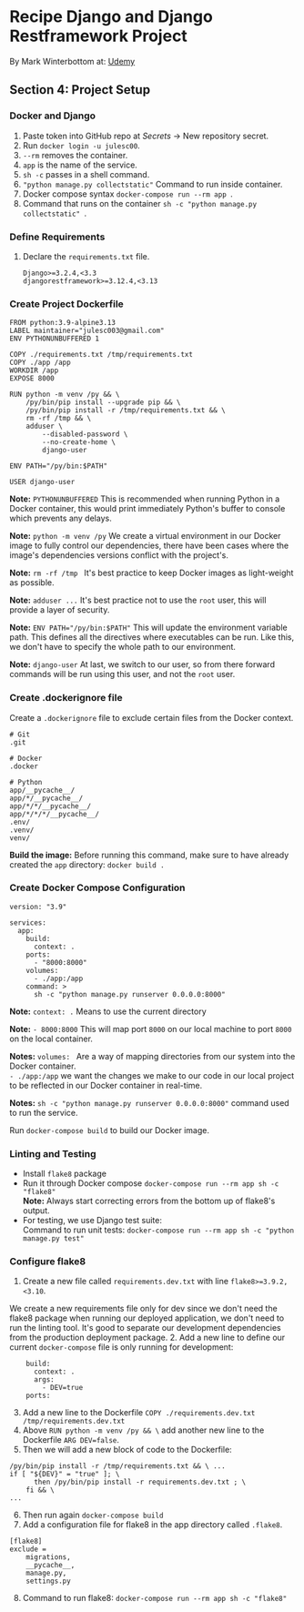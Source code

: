 # Recipe Django and Django Restframework Project
By Mark Winterbottom at: [Udemy](https://www.udemy.com/share/101XNg3@RtX7c6HSUAt5ip5zX0yrdXkXLxk4ZHwPE-VJFAuH4TocWLXq8DMpE3dL29yObYkutg==/)

## Section 4: Project Setup
### Docker and Django
1. Paste token into GitHub repo at *Secrets* -> New repository secret.   
2. Run `docker login -u julesc00`.
3. `--rm` removes the container.
4. `app` is the name of the service.
5. `sh -c` passes in a shell command.
6. `"python manage.py collectstatic"` Command to run inside container.
7. Docker compose syntax `docker-compose run --rm app `.
8. Command that runs on the container `sh -c "python manage.py collectstatic" `.

### Define Requirements
1. Declare the `requirements.txt` file.
    ```
    Django>=3.2.4,<3.3
    djangorestframework>=3.12.4,<3.13
   ```
### Create Project Dockerfile
```aiignore
FROM python:3.9-alpine3.13
LABEL maintainer="julesc003@gmail.com"
ENV PYTHONUNBUFFERED 1

COPY ./requirements.txt /tmp/requirements.txt
COPY ./app /app
WORKDIR /app
EXPOSE 8000

RUN python -m venv /py && \
    /py/bin/pip install --upgrade pip && \
    /py/bin/pip install -r /tmp/requirements.txt && \
    rm -rf /tmp && \
    adduser \
        --disabled-password \
        --no-create-home \
        django-user 

ENV PATH="/py/bin:$PATH"

USER django-user
```
**Note:** `PYTHONUNBUFFERED` This is recommended when running Python in a Docker container,
this would print immediately Python's buffer to console which prevents any delays.

**Note:** `python -m venv /py` We create a virtual environment in our Docker image to fully control
our dependencies, there have been cases where the image's dependencies versions conflict
with the project's.

**Note:** `rm -rf /tmp ` It's best practice to keep Docker images as light-weight as possible.

**Note:** `adduser ...` It's best practice not to use the `root` user, this will provide a layer of security.

**Note:** `ENV PATH="/py/bin:$PATH"` This will update the environment variable path. This defines all the directives
where executables can be run. Like this, we don't have to specify the whole path to our environment.

**Note:** `django-user` At last, we switch to our user, so from there forward commands will
be run using this user, and not the `root` user.

### Create .dockerignore file
Create a `.dockerignore` file to exclude certain files from the Docker context.
```aiignore
# Git
.git

# Docker
.docker

# Python
app/__pycache__/
app/*/__pycache__/
app/*/*/__pycache__/
app/*/*/*/__pycache__/
.env/
.venv/
venv/
```
**Build the image:** Before running this command, make sure to have already
created the `app` directory: `docker build .`

### Create Docker Compose Configuration
```aiignore
version: "3.9"

services:
  app:
    build:
      context: .
    ports:
      - "8000:8000"
    volumes:
      - ./app:/app
    command: >
      sh -c "python manage.py runserver 0.0.0.0:8000"
```

**Note:** `context: .` Means to use the current directory

**Note:** `- 8000:8000` This will map port `8000` on our local machine to port `8000` on the
local container.

**Notes:** `volumes: ` Are a way of mapping directories from our system into the
Docker container.  
`- ./app:/app` we want the changes we make to our code in our local project to be
reflected in our Docker container in real-time.

**Notes:** `sh -c "python manage.py runserver 0.0.0.0:8000"` command used to run the service.

Run `docker-compose build` to build our Docker image.

### Linting and Testing
- Install `flake8` package
- Run it through Docker compose `docker-compose run --rm app sh -c "flake8"`  
**Note:** Always start correcting errors from the bottom up of flake8's output.
- For testing, we use Django test suite:  
Command to run unit tests: `docker-compose run --rm app sh -c "python manage.py test"`

### Configure flake8
1. Create a new file called `requirements.dev.txt` with line `flake8>=3.9.2,<3.10`.  

We create a new requirements file only for dev since we don't need the flake8 package when
running our deployed application, we don't need to run the linting tool. It's good to separate
our development dependencies from the production deployment package.
2. Add a new line to define our current `docker-compose` file is only running for
development:
```aiignore
    build:
      context: .
      args:
        - DEV=true
    ports:
```
3. Add a new line to the Dockerfile `COPY ./requirements.dev.txt /tmp/requirements.dev.txt`
4. Above `RUN python -m venv /py && \` add another new line to the Dockerfile `ARG DEV=false`.
5. Then we will add a new block of code to the Dockerfile:
```aiignore
/py/bin/pip install -r /tmp/requirements.txt && \ ...
if [ "${DEV}" = "true" ]; \
      then /py/bin/pip install -r requirements.dev.txt ; \
    fi && \
...
```
6. Then run again `docker-compose build`
7. Add a configuration file for flake8 in the app directory called `.flake8`.
```aiignore
[flake8]
exclude =
    migrations,
    __pycache__,
    manage.py,
    settings.py
```
8. Command to run flake8: `docker-compose run --rm app sh -c "flake8"`
